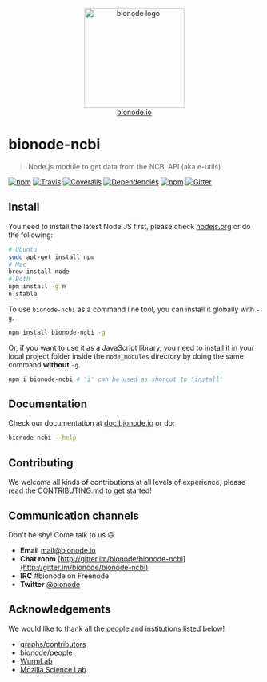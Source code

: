 <p align="center">
  <a href="http://bionode.io">
    <img height="200" width="200" title="bionode" alt="bionode logo" src="https://rawgithub.com/bionode/bionode/master/docs/bionode-logo.min.svg"/>
  </a>
  <br/>
  <a href="http://bionode.io/">bionode.io</a>
</p>

# bionode-ncbi

> Node.js module to get data from the NCBI API (aka e-utils)

[![npm](https://img.shields.io/npm/v/bionode-ncbi.svg?style=flat-square)](http://npmjs.org/package/bionode-ncbi)
[![Travis](https://img.shields.io/travis/bionode/bionode-ncbi.svg?style=flat-square)](https://travis-ci.org/bionode/bionode-ncbi)
[![Coveralls](https://img.shields.io/coveralls/bionode/bionode-ncbi.svg?style=flat-square)](http://coveralls.io/r/bionode/bionode-ncbi)
[![Dependencies](http://img.shields.io/david/bionode/bionode-ncbi.svg?style=flat-square)](http://david-dm.org/bionode/bionode-ncbi)
[![npm](https://img.shields.io/npm/dt/bionode-ncbi.svg?style=flat-square)](https://www.npmjs.com/package/bionode-ncbi)
[![Gitter](https://img.shields.io/gitter/room/nwjs/nw.js.svg?style=flat-square)](https://gitter.im/bionode/bionode-ncbi)


## Install

You need to install the latest Node.JS first, please check [nodejs.org](http://nodejs.org) or do the following:

```bash
# Ubuntu
sudo apt-get install npm
# Mac
brew install node
# Both
npm install -g n
n stable
```

To use `bionode-ncbi` as a command line tool, you can install it globally with `-g`.

```bash
npm install bionode-ncbi -g
```

Or, if you want to use it as a JavaScript library, you need to install it in your local project folder inside the `node_modules` directory by doing the same command **without** `-g`.

```bash
npm i bionode-ncbi # 'i' can be used as shorcut to 'install'
```
## Documentation

Check our documentation at [doc.bionode.io](http://doc.bionode.io) or do:

```bash
bionode-ncbi --help
```

## Contributing
We welcome all kinds of contributions at all levels of experience, please read the [CONTRIBUTING.md](CONTRIBUTING.md) to get started!

## Communication channels

Don't be shy! Come talk to us :smiley:

* **Email** [mail@bionode.io](mailto:mail@bionode.io)
* **Chat room** [http://gitter.im/bionode/bionode-ncbi](http://gitter.im/bionode/bionode-ncbi)
* **IRC** #bionode on Freenode
* **Twitter** [@bionode](http://twitter.com/@bionode)


## Acknowledgements
We would like to thank all the people and institutions listed below!

* [graphs/contributors](https://github.com/bionode/bionode-ncbi/graphs/contributors)
* [bionode/people](https://github.com/orgs/bionode/people)
* [WurmLab](http://wurmlab.github.io)
* [Mozilla Science Lab](https://science.mozilla.org)
